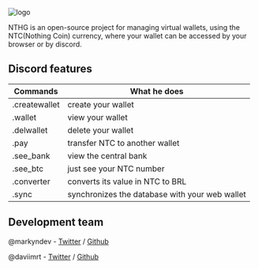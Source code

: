 
![logo](https://media.discordapp.net/attachments/852982490749992960/854163860793196574/PicsArt_06-14-10.02.03.png?width=588&height=273)

NTHG is an open-source project for managing virtual wallets, using the NTC(Nothing Coin) currency, where your wallet can be accessed by your browser or by discord.

## Discord features 
Commands   | What he does
--------- | ------
.createwallet | create your wallet
.wallet | view your wallet
.delwallet | delete your wallet
.pay | transfer NTC to another wallet
.see_bank | view the central bank
.see_btc | just see your NTC number
.converter | converts its value in NTC to BRL 
.sync | synchronizes the database with your web wallet

## Development team

@markyndev - [Twitter](https://twitter.com/markyndev) / [Github](https://github.com/markyndev)

@daviimrt - [Twitter](https://twitter.com/eudavidi) / [Github](https://github.com/daviimrt)
